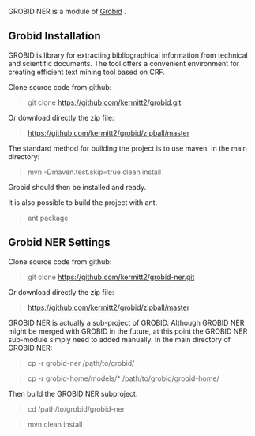 GROBID NER is a module of [Grobid](https://github.com/kermitt2/grobid) . 

## Grobid Installation

GROBID is library for extracting bibliographical information from technical and scientific documents. 
The tool offers a convenient environment for creating efficient text mining tool based on CRF.

Clone source code from github:
> git clone https://github.com/kermitt2/grobid.git

Or download directly the zip file:
> https://github.com/kermitt2/grobid/zipball/master

<!--- ## [Build the project](https://github.com/kermitt2/grobid/wiki/Build-the-project) -->

The standard method for building the project is to use maven. In the main directory:
> mvn -Dmaven.test.skip=true clean install

Grobid should then be installed and ready.

It is also possible to build the project with ant.
> ant package

## Grobid NER Settings

Clone source code from github:
> git clone https://github.com/kermitt2/grobid-ner.git

Or download directly the zip file:
> https://github.com/kermitt2/grobid/zipball/master

GROBID NER is actually a sub-project of GROBID. 
Although GROBID NER might be merged with GROBID in the future, at this point the GROBID NER sub-module simply need to added manually. 
In the main directory of GROBID NER:

> cp -r grobid-ner /path/to/grobid/

> cp -r grobid-home/models/* /path/to/grobid/grobid-home/

Then build the GROBID NER subproject:

> cd /path/to/grobid/grobid-ner

> mvn clean install
